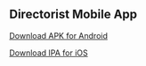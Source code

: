 Directorist Mobile App
---

[Download APK for Android](/build/android/app.apk)

[Download IPA for iOS](https://directorist.com/mobile-app/)
